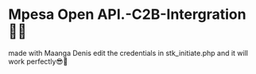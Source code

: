 # Mpesa Open API.-C2B-Intergration👨‍💻
made with Maanga Denis
edit the credentials in stk_initiate.php and it will work perfectly😎🌈
